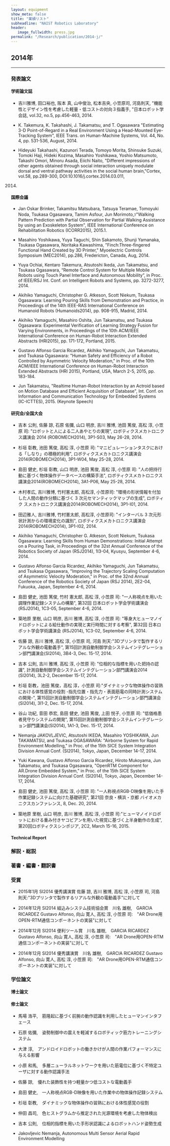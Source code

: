 ```yaml
---
layout: equipment
show_meta: false
title: "業績リスト"
subheadline: "NAIST Robotics Laboratory"
header:
   image_fullwidth: press.jpg
permalink: "/Research/publication/2014-j/"
---
```


## 2014年
___

### 発表論文
#### 学術論文誌
- 吉川雅博, 田口裕也, 阪本 真, 山中俊治, 松本吉央, 小笠原司, 河島則天,
"機能性とデザイン性を考慮した軽量・低コストの対向３指義手, "日本ロボット学会誌, vol.32, no.5, pp.456-463, 2014.

- K. Takemura, K. Takahashi, J. Takamatsu, and T. Ogasawara
"Estimating 3-D Point-of-Regard in a Real Environment Using a
Head-Mounted Eye-Tracking System",
IEEE Trans. on Human-Machine Systems, Vol. 44, No. 4, pp. 531-536,
August, 2014.

- Hideyuki Takahashi, Kazunori Terada, Tomoyo Morita, Shinsuke Suzuki,
Tomoki Haji, Hideki Kozima, Masahiro Yoshikawa, Yoshio Matsumoto,
Takashi Omori, Minoru Asada, Eiichi Naito, "Different impressions of
other agents obtained through social interaction uniquely modulate
dorsal and ventral pathway activities in the social human
brain,"Cortex, vol.58, pp.289-300, DOI:10.1016/j.cortex.2014.03.011,
2014.


#### 国際会議
- Jan Oskar Brinker, Takamitsu Matsubara, Tatsuya Teramae, Tomoyuki Noda, 
Tsukasa Ogasawara, Tamim Asfour, Jun Morimoto,ｿ"Walking Pattern Prediction 
with Partial Observation for Partial Walking Assistance by using an Exoskeleton System", 
IEEE International Conference on Rehabilitation Robotics (ICORR2015), 2015.1.

- Masahiro Yoshikawa, Yuya Taguchi, Shin Sakamoto, Shunji Yamanaka,
Tsukasa Ogasawara, Noritaka Kawashima, "Finch:Three-fingered
Functional Hand Created by 3D Printer," Myoelectric Controls Symposium
(MEC2014), pp.286, Fredericton, Canada, Aug, 2014.

- Yuya Ochiai, Kentaro Takemura, Atsutoshi Ikeda, Jun Takamatsu, and Tsukasa Ogasawara, “Remote Control System for Multiple Mobile Robots using Touch Panel Interface and Autonomous Mobility”, in Proc. of IEEE/RSJ Int. Conf. on Intelligent Robots and Systems, pp. 3272-3277, 2014.

- Akihiko Yamaguchi, Christopher G. Atkeson, Scott Niekum, Tsukasa Ogasawara:
Learning Pouring Skills from Demonstration and Practice,
in Proceedings of the 14th IEEE-RAS International Conference on
Humanoid Robots (Humanoids2014), pp. 908-915, Madrid, 2014.

- Akihiko Yamaguchi, Masahiro Oshita, Jun Takamatsu, and Tsukasa Ogasawara:
Experimental Verification of Learning Strategy Fusion for Varying Environments,
in Proceedings of the 10th ACM/IEEE International Conference on
Human-Robot Interaction Extended Abstracts (HRI2015), pp. 171-172,
Portland, 2015.

- Gustavo Alfonso Garcia Ricardez, Akihiko Yamaguchi, Jun Takamatsu, and Tsukasa Ogasawara: "Human Safety and Efficiency of a Robot Controlled by Asymmetric Velocity Moderation," in Proc. of the 10th ACM/IEEE International Conference on Human-Robot Interaction Extended Abstracts (HRI 2015), Portland, USA, March 2-5, 2015, pp. 183-184.

- Jun Takamatsu, "Realtime Human-Robot Interaction by an Actroid based on
Motion Database and Efficient Acquisition of Database", Int. Conf. on
Information and Communication Technology for Embedded Systems
(IC-ICTTES), 2015. (Keynote Speech)


#### 研究会/全国大会
- 吉本 公則, 佐藤 諒, 石原 佑彌, 山口 明彦, 吉川 雅博, 池田 篤俊, 高松 淳, 小笠原 司: "ロボットと人による二人あやとりの実現", ロボティクスメカトロニクス講演会 2014 (ROBOMECH2014), 3P1-S03, May 26-28, 2014.

- 杉垣 彰教, 池田 篤俊, 高松 淳, 小笠原 司:  "マニピュレーションタスクにおける「しなり」の積極的利用", ロボティクスメカトロニクス講演会2014(ROBOMECH2014), 3P1-W04, May 25-28, 2014.

- 島田 健史, 杉垣 彰教, 山口 明彦, 池田 篤俊, 高松 淳, 小笠原 司: "人の把持行動に基づく物体操作データベースの構築手法", ロボティクスメカトロニクス講演会2014(ROBOMECH2014), 3A1-P06, May 25-28, 2014.

- 木村孝広, 吉川雅博, 竹村憲太郎, 高松淳, 小笠原司: "環境の形状情報を付加
した人間の動作分類に基づく 3 次元セマンティックマップの生成", ロボティク
スメカトロニクス講演会2014(ROBOMECH2014), 3P1-I01, 2014.

- 田辺雅人, 吉川雅博, 竹村憲太郎, 高松淳, 小笠原司: "インターバル 3 次元形
状計測からの環境変化の識別", ロボティクスメカトロニクス講演会
2014(ROBOMECH2014), 3P1-I02, 2014.

- Akihiko Yamaguchi, Christopher G. Atkeson, Scott Niekum, Tsukasa Ogasawara:
Learning Skills from Human Demonstrations: Initial Attempt on a Pouring Task,
in Proceedings of the 32st Annual Conference of the Robotics Society
of Japan (RSJ2014), 1I3-04, Kyusyu, September 4-6, 2014.

- Gustavo Alfonso Garcia Ricardez, Akihiko Yamaguchi, Jun Takamatsu, and Tsukasa Ogasawara, "Improving the Trajectory Scaling Computation of Asymmetric Velocity Moderation," in Proc. of the 32nd Annual Conference of the Robotics Society of Japan (RSJ 2014), 2E2-04, Fukuoka, Japan, September 4-6, 2014. 

- 島田 健史, 池田 篤俊, 竹村 憲太郎, 高松 淳, 小笠原 司: "一人称視点を用いた調理作業記録システムの構築", 第32回 日本ロボット学会学術講演会 (RSJ2014), 1C3-05, September 4-6, 2014.

- 築地原 里樹, 山口 明彦, 吉川 雅博, 高松 淳, 小笠原 司: "等身大ヒューマノイドロボットによる給仕動作の実現と実行時間に対する考察", 第32回 日本ロボット学会学術講演会 (RSJ2014), 1C3-02, September 4-6, 2014.

- 佐藤 諒, 吉川 雅博, 高松 淳, 小笠原 司, 河島 則天:"3Dプリンタで製作するリアルな外観の電動義手", 第15回計測自動制御学会システムインテグレーション部門講演会(SI2014), 3B4-3, Dec. 15-17, 2014.

- 吉本 公則, 吉川 雅博, 高松 淳, 小笠原 司: "位相的な指標を用いた把持の認識", 計測自動制御学会システムインテグレーション部門講演会2014 (SI2014), 3L2-2, December 15-17, 2014.

- 杉垣 彰教，池田 篤俊，高松 淳，小笠原 司:"ダイナミックな物体操作の習熟における体性感覚の役割 -指先位置・指先力・表面筋電の同時計測システムの開発-", 第15回計測自動制御学会システムインテグレーション部門講演会(SI2014), 3I1-2, Dec. 15-17, 2014.

- 谷山 功紀, 音田 恭宏, 島田 健史, 池田 篤俊, 上田 悦子, 小笠原 司: "低価格患者見守りシステムの開発", 第15回計測自動制御学会システムインテグレーション部門講演会(SI2014), 1A1-3, Dec. 15-17, 2014.

- Nemanja JAKOVLJEVIC, Atsutoshi IKEDA, Masahiro YOSHIKAWA, Jun TAKAMATSU, and Tsukasa OGASAWARA: "Airborne System for Rapid Environment Modelling,"  in Proc. of the 15th SICE System Integration Division
Annual Conf. (SI2014), Tokyo, Japan, December 14-17, 2014. 

- Yuki Kawana, Gustavo Alfonso Garcia Ricardez, Hiroto Mukoyama, Jun
Takamatsu, and Tsukasa Ogasawara, "OpenRTM Component for AR.Drone
Embedded System," in Proc. of the 15th SICE System Integration Division
Annual Conf. (SI2014), Tokyo, Japan, December 14-17, 2014.

- 島田 健史, 池田 篤俊, 高松 淳, 小笠原 司: "一人称視点RGB-D映像を用いた手作業記録システムに向けた基礎研究", 第21回 奈良・横浜・京都 バイオメカニクスカンファレンス, 8, Dec. 20, 2014.

- 築地原 里樹,  山口 明彦, 吉川 雅博, 高松 淳, 小笠原 司:"ヒューマノイドロボットにおける重み付きヤコビアンを用いた視覚に基づく上半身動作の生成",第20回ロボティクスシンポジア, 2C2, March 15-16, 2015.



#### Technical Report


### 解説・総説

### 著書・編書・翻訳書



### 受賞
- 2015年1月 SI2014 優秀講演賞 佐藤 諒, 吉川 雅博, 高松 淳, 小笠原 司, 河島 則天:"3Dプリンタで製作するリアルな外観の電動義手"に対して

- 2014年12月 SI2014 組込みシステム技術協会賞　川名 雄樹,　GARCIA RICARDEZ Gustavo Alfonso, 向山 寛人, 高松 淳, 小笠原 司:　"AR Drone用OPEN-RTM通信コンポーネントの実装"に対して

- 2014年12月 SI2014 便利ツール賞　川名 雄樹,　GARCIA RICARDEZ Gustavo Alfonso, 向山 寛人, 高松 淳, 小笠原 司:　"AR Drone用OPEN-RTM通信コンポーネントの実装"に対して

- 2014年12月 SI2014 優秀講演賞　川名 雄樹,　GARCIA RICARDEZ Gustavo Alfonso, 向山 寛人, 高松 淳, 小笠原 司:　"AR Drone用OPEN-RTM通信コンポーネントの実装"に対して




### 学位論文

#### 博士論文



#### 修士論文
- 馬場 浩平,　筋隆起に基づく前腕の動作認識を利用したヒューマンインタフェース

- 石原 佑彌,　姿勢制御中の震えを軽減するロボティック筋力トレーニングシステム

- 大津 淳,　アンドロイドロボットの働きかけが人間の作業パフォーマンスに与える影響

- 小原 和馬,　多層ニューラルネットワークを用いた筋電位に基づく不特定ユーザに対する動作認識手法

- 佐藤 諒,　優れた装飾性を持つ軽量かつ低コストな電動義手

- 島田 健史,　一人称視点RGB-D映像を用いた作業中の物体操作記録システム

- 杉垣 彰教,　ダイナミックな物体操作の習熟における体性感覚の役割

- 仲田 昌司,　色ヒストグラムから推定された光源環境を考慮した物体検出

- 吉本 公則,　位相的指標を用いた手形状認識によるロボットハンド姿勢生成

- Jakovljevic Nemanja, Autonomous Multi Sensor Aerial Rapid Environment Modelling